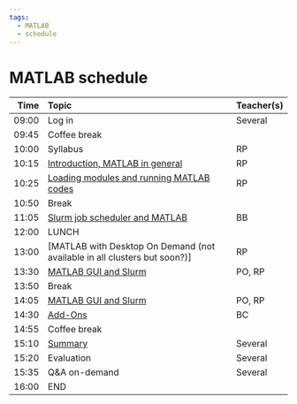 ```yaml
---
tags:
  - MATLAB
  - schedule
---
```


# MATLAB schedule

| Time  | Topic                                                        | Teacher(s) |
| -----:|:------------------------------------------------------------ |:---------- |
| 09:00 | Log in                                                       | Several    |
| 09:45 | Coffee break                                                 |            |
| 10:00 | Syllabus                                                     | RP         |
| 10:15 | [Introduction, MATLAB in general](./intro-matlab.md)           | RP         |
| 10:25 | [Loading modules and running MATLAB codes](./load_runMatlab.md) | RP        |
| 10:50 | Break                                                        |            |
| 11:05 | [Slurm job scheduler and MATLAB](./slurmMatlab.md)             | BB         |
| 12:00 | LUNCH                                                        |            |
| 13:00 | [MATLAB with Desktop On Demand (not available in all clusters but soon?)] | RP         |   
| 13:30 | [MATLAB GUI and Slurm](./MatlabGUIslurm.md)                    | PO, RP     |
| 13:50 | Break                                                 |            |
| 14:05 | [MATLAB GUI and Slurm](./MatlabGUIslurm.md)                    | PO, RP     |      
| 14:30 | [Add-Ons](./matlab-addons.md)                                  | BC         |
| 14:55 | Coffee break | |
| 15:10 | [Summary](./matlab-summary.md)                                 | Several    |
| 15:20 | Evaluation                                                   | Several    |
| 15:35 | Q&A on-demand                                                | Several    |
| 16:00 | END                                                          |            |
